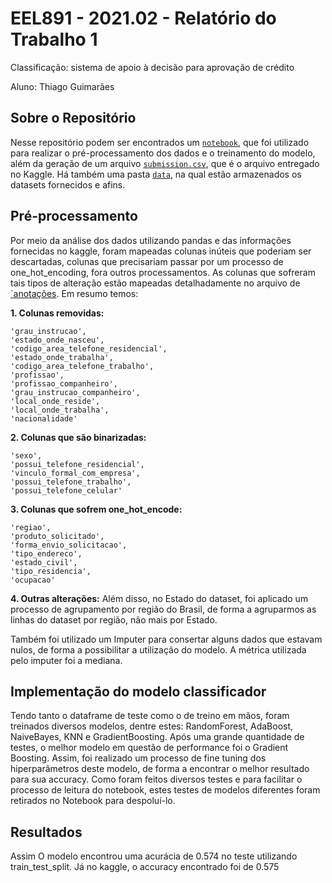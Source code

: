 # EEL891 - 2021.02 - Relatório do Trabalho 1
Classificação: sistema de apoio à decisão para aprovação de crédito

Aluno: Thiago Guimarães

## Sobre o Repositório

Nesse repositório podem ser encontrados um [`notebook`](https://github.com/guim4dev/credit-approval-system/blob/main/notebook.ipynb), que foi utilizado
para realizar o pré-processamento dos dados e o treinamento do modelo, além da geração de um arquivo [`submission.csv`](https://github.com/guim4dev/credit-approval-system/blob/main/submission.csv), que é o arquivo entregado no Kaggle. Há também uma pasta [`data`](https://github.com/guim4dev/credit-approval-system/tree/main/data), na qual estão armazenados os datasets fornecidos e afins.

## Pré-processamento

Por meio da análise dos dados utilizando pandas e das informações fornecidas no kaggle, foram mapeadas colunas inúteis que poderiam ser descartadas, colunas que precisariam passar por um processo de one_hot_encoding, fora outros processamentos. As colunas que sofreram tais tipos de alteração estão mapeadas detalhadamente no arquivo de [`anotações](https://github.com/guim4dev/credit-approval-system/blob/main/anotacoes.txt).
Em resumo temos:

**1. Colunas removidas:**

```
'grau_instrucao',
'estado_onde_nasceu',
'codigo_area_telefone_residencial',
'estado_onde_trabalha',
'codigo_area_telefone_trabalho',
'profissao',
'profissao_companheiro',
'grau_instrucao_companheiro',
'local_onde_reside',
'local_onde_trabalha',
'nacionalidade'
```

**2. Colunas que são binarizadas:**

```
'sexo',
'possui_telefone_residencial',
'vinculo_formal_com_empresa',
'possui_telefone_trabalho',
'possui_telefone_celular'
```

**3. Colunas que sofrem one_hot_encode:**

```
'regiao',
'produto_solicitado',
'forma_envio_solicitacao',
'tipo_endereco',
'estado_civil',
'tipo_residencia',
'ocupacao'
```

**4. Outras alterações:**
Além disso, no Estado do dataset, foi aplicado um processo de agrupamento por região do Brasil, de forma a agruparmos as linhas do dataset por região, não mais por Estado.

Também foi utilizado um Imputer para consertar alguns dados que estavam nulos, de forma a possibilitar a utilização do modelo. A métrica utilizada pelo imputer foi a mediana.


## Implementação do modelo classificador

Tendo tanto o dataframe de teste como o de treino em mãos, foram treinados diversos modelos, dentre estes: RandomForest, AdaBoost, NaiveBayes, KNN e GradientBoosting. Após uma grande quantidade de testes, o melhor modelo em questão de performance foi o Gradient Boosting. Assim, foi realizado um processo de fine tuning dos hiperparâmetros deste modelo, de forma a encontrar o melhor resultado para sua accuracy. Como foram feitos diversos testes e para facilitar o processo de leitura do notebook, estes testes de modelos diferentes foram retirados no Notebook para despoluí-lo.


## Resultados

Assim
O modelo encontrou uma acurácia de 0.574 no teste utilizando train_test_split. Já no kaggle, o accuracy encontrado foi de 0.575